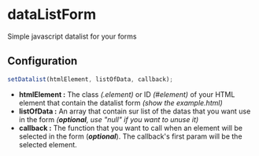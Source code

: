 # dataListForm
Simple javascript datalist for your forms

## Configuration

```javascript
setDatalist(htmlElement, listOfData, callback);
```

* **htmlElement :** The class *(.element)* or ID *(#element)* of your HTML element that contain the datalist form *(show the example.html)*
* **listOfData :** An array that contain sur list of the datas that you want use in the form *(**optional**, use "null" if you want to unuse it)*
* **callback :** The function that you want to call when an element will be selected in the form (***optional***). The callback's first param will be the selected element.
